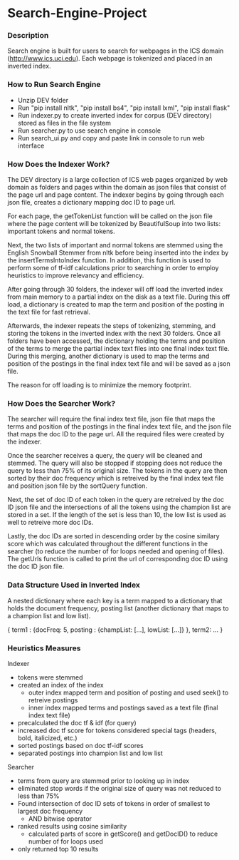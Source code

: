 # Search-Engine-Project
### Description
Search engine is built for users to search for webpages in the ICS domain (http://www.ics.uci.edu). Each webpage is tokenized and placed in an inverted index. 

### How to Run Search Engine
* Unzip DEV folder
* Run "pip install nltk", "pip install bs4", "pip install lxml", "pip install flask"
* Run indexer.py to create inverted index for corpus (DEV directory) stored as files in the file system
* Run searcher.py to use search engine in console
* Run search_ui.py and copy and paste link in console to run web interface 

### How Does the Indexer Work?
The DEV directory is a large collection of ICS web pages organized by web domain as folders and pages within the domain as json files that consist of the page url and page content. The indexer begins by going through each json file, creates a dictionary mapping doc ID to page url.

For each page, the getTokenList function will be called on the json file where the page content will be tokenized by BeautifulSoup into two lists: important tokens and normal tokens. 

Next, the two lists of important and normal tokens are stemmed using the English Snowball Stemmer from nltk before being inserted into the index by the insertTermsIntoIndex function. In addition, this function is used to perform some of tf-idf calculations prior to searching in order to employ heuristics to improve relevancy and efficiency. 

After going through 30 folders, the indexer will off load the inverted index from main memory to a partial index on the disk as a text file. During this off load, a dictionary is created to map the term and position of the posting in the text file for fast retrieval. 

Afterwards, the indexer repeats the steps of tokenizing, stemming, and storing the tokens in the inverted index with the next 30 folders. Once all folders have been accessed, the dictionary holding the terms and position of the terms to merge the partial index text files into one final index text file. During this merging, another dictionary is used to map the terms and position of the postings in the final index text file and will be saved as a json file.

The reason for off loading is to minimize the memory footprint.

### How Does the Searcher Work?
The searcher will require the final index text file, json file that maps the terms and position of the postings in the final index text file, and the json file that maps the doc ID to the page url. All the required files were created by the indexer. 

Once the searcher receives a query, the query will be cleaned and stemmed. The query will also be stopped if stopping does not reduce the query to less than 75% of its original size. The tokens in the query are then sorted by their doc frequency which is retreived by the final index text file and position json file by the sortQuery function. 

Next, the set of doc ID of each token in the query are retreived by the doc ID json file and the intersections of all the tokens using the champion list are stored in a set. If the length of the set is less than 10, the low list is used as well to retreive more doc IDs. 

Lastly, the doc IDs are sorted in descending order by the cosine similary score which was calculated throughout the different functions in the searcher (to reduce the number of for loops needed and opening of files). The getUrls function is called to print the url of corresponding doc ID using the doc ID json file.

### Data Structure Used in Inverted Index
A nested dictionary where each key is a term mapped to a dictionary that holds the document frequency, posting list (another dictionary that maps to a champion list and low list).

{
term1 : {docFreq: 5, 
        posting : {champList: [...], 
                   lowList: [...]}
        }, 
term2: ...
}

### Heuristics Measures
Indexer
* tokens were stemmed
* created an index of the index 
     - outer index mapped term and position of posting and used seek() to retreive postings
     - inner index mapped terms and postings saved as a text file (final index text file)
* precalculated the doc tf & idf (for query) 
* increased doc tf score for tokens considered special tags (headers, bold, italicized, etc.) 
* sorted postings based on doc tf-idf scores
* separated postings into champion list and low list 

Searcher
* terms from query are stemmed prior to looking up in index
* eliminated stop words if the original size of query was not reduced to less than 75%
* Found intersection of doc ID sets of tokens in order of smallest to largest doc frequency
    - AND bitwise operator
* ranked results using cosine similarity
    - calculated parts of score in getScore() and getDocID() to reduce number of for loops used
* only returned top 10 results  
